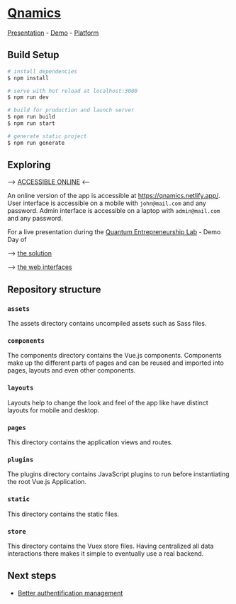 # [Qnamics](https://qnamics.netlify.app/)

[Presentation](https://youtu.be/Yeh1uznUp64?t=1131) - [Demo](https://youtu.be/Yeh1uznUp64?t=1304) - [Platform](https://qnamics.netlify.app/)

## Build Setup

```bash
# install dependencies
$ npm install

# serve with hot reload at localhost:3000
$ npm run dev

# build for production and launch server
$ npm run build
$ npm run start

# generate static project
$ npm run generate
```

## Exploring

--> [ACCESSIBLE ONLINE](https://qnamics.netlify.app/) <--

An online version of the app is accessible at https://qnamics.netlify.app/. User interface is accessible on a mobile with `john@mail.com` and any password. Admin interface is accessible on a laptop with `admin@mail.com` and any password.


For a live presentation during the [Quantum Entrepreneurship Lab](https://www.pushquantum.tech/qel-v2) - Demo Day of

--> [the solution](https://youtu.be/Yeh1uznUp64?t=1131)

--> [the web interfaces](https://youtu.be/Yeh1uznUp64?t=1304)

## Repository structure

### `assets`

The assets directory contains uncompiled assets such as Sass files.

### `components`

The components directory contains the Vue.js components. Components make up the different parts of pages and can be reused and imported into pages, layouts and even other components.

### `layouts`

Layouts help to change the look and feel of the app like have distinct layouts for mobile and desktop.

### `pages`

This directory contains the application views and routes.

### `plugins`

The plugins directory contains JavaScript plugins to run before instantiating the root Vue.js Application.

### `static`

This directory contains the static files. 

### `store`

This directory contains the Vuex store files. Having centralized all data interactions there makes it simple to eventually use a real backend.

## Next steps
- [Better authentification management](https://www.digitalocean.com/community/tutorials/implementing-authentication-in-nuxtjs-app)
